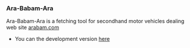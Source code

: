 ### Ara-Babam-Ara ###
Ara-Babam-Ara is a fetching tool for secondhand motor vehicles dealing web site [arabam.com](https://www.arabam.com) 

- You can the development version [here](https://caglarorhan.github.io/ara-babam-ara/) 
